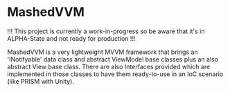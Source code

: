 MashedVVM
==========

!!! This project is currently a work-in-progress so be aware that it's in ALPHA-State and not ready for production !!!

MashedVVM is a very lightweight MVVM framework that brings an 'INotifyable' data class and 
abstract ViewModel base classes plus an also abstract View base class. There are also Interfaces 
provided which are implemented in those classes to have them ready-to-use in an IoC scenario 
(like PRISM with Unity).

